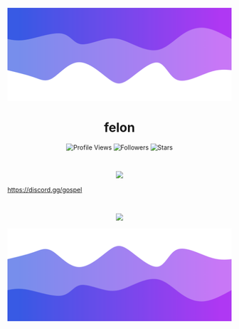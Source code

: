 ![Header](./header.png)

<h1 align="center">felon</h1>
<a href="https://github.com/imvast"></a>

<p align="center">
  <img height="25" src="https://api.visitorbadge.io/api/VisitorHit?user=xfelon&countColorcountColor&countColor=%23006EFF" alt="Profile Views"/>
  <img height="25" src="https://img.shields.io/github/followers/xfelon?color=4a12ba&style=for-the-badge&logo=github&label=Follow" alt="Followers"/>
  <img height="25" src="https://img.shields.io/github/stars/xfelon?color=f429ff&style=for-the-badge&logo=github&label=Stars" alt="Stars"/>
</p>
<br>
<p align="center">
    <img src="https://skillicons.dev/icons?i=py,go,nodejs,html,cs"/>
</p>

https://discord.gg/gospel

<br>

<p align="center">
  <img src="https://github-readme-stats.vercel.app/api/?username=xfelon&title_color=674fc9&text_color=9f9f9f&show_icons=true&bg_color=00000000&hide_border=true&icon_color=674fc9&hide_title=true&count_private=true" />
</p>

![Footer](./footer.png)
